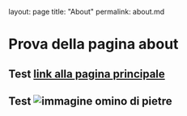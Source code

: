 layout: page
title: "About"
permalink: about.md
# Prova della pagina about
## Test [link alla pagina principale](index.md)
## Test ![immagine omino di pietre](/images/1600682416995.jpg)
